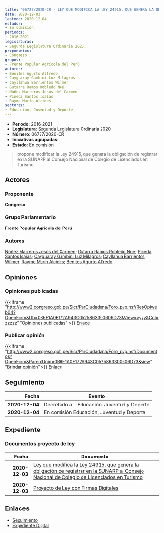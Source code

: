 ```yaml
---
title: "06727/2020-CR - LEY QUE MODIFICA LA LEY 24915, QUE GENERA LA OBLIGACIÓN DE REGISTRAR EN LA SUNARP AL CONSEJO NACIONAL DE COLEGIO DE LICENCIADOS EN TURISMO"
date: 2020-12-03
lastmod: 2020-12-04
estados:
- En comisión
periodos:
- 2016-2021
legislaturas:
- Segunda Legislatura Ordinaria 2020
proponentes:
- Congreso
grupos:
- Frente Popular Agrícola del Perú
autores:
- Benites Agurto Alfredo
- Cayguaray Gambini Luz Milagros
- Cayllahua Barrientos Wilmer
- Gutarra Ramos Robledo Noé
- Núñez Marreros Jesús del Carmen
- Pineda Santos Isaías
- Rayme Marín Alcides
sectores:
- Educación, Juventud y Deporte
---
```

- **Periodo**: 2016-2021
- **Legislatura**: Segunda Legislatura Ordinaria 2020
- **Número**: 06727/2020-CR
- **Iniciativas agrupadas**: 
- **Estado**: En comisión

> propone modificar la Ley 24915, que genera la obligación de registrar en la SUNARP al Consejo Nacional de Colegio de Licenciados en Turismo


## Actores

### Proponente

**Congreso**

### Grupo Parlamentario

**Frente Popular Agrícola del Perú**

### Autores

[Núñez Marreros Jesús del Carmen](mailto:mailto:jnunez@congreso.gob.pe); [Gutarra Ramos Robledo Noé](mailto:mailto:rgutarra@congreso.gob.pe); [Pineda Santos Isaías](mailto:mailto:ipineda@congreso.gob.pe); [Cayguaray Gambini Luz Milagros](mailto:mailto:lcayguaray@congreso.gob.pe); [Cayllahua Barrientos Wilmer](mailto:mailto:wcayllahua@congreso.gob.pe); [Rayme Marín Alcides](mailto:mailto:arayme@congreso.gob.pe); [Benites Agurto Alfredo](mailto:mailto:abenites@congreso.gob.pe)

## Opiniones

### Opiniones publicadas

{{<iframe "http://www2.congreso.gob.pe/Sicr/ParCiudadana/Foro_pvp.nsf/RepOpiweb04?OpenForm&Db=0B6E1A0E172A943C0525863300606D73&View=yyyy&Col=zzzzz" "Opiniones publicadas" >}}
[Enlace](http://www2.congreso.gob.pe/Sicr/ParCiudadana/Foro_pvp.nsf/RepOpiweb04?OpenForm&Db=0B6E1A0E172A943C0525863300606D73&View=yyyy&Col=zzzzz)

### Publicar opinión

{{<iframe "http://www2.congreso.gob.pe/Sicr/ParCiudadana/Foro_pvp.nsf/Documentos?OpenForm&ParentUnid=0B6E1A0E172A943C0525863300606D73&view" "Brindar opinión" >}}
[Enlace](http://www2.congreso.gob.pe/Sicr/ParCiudadana/Foro_pvp.nsf/Documentos?OpenForm&ParentUnid=0B6E1A0E172A943C0525863300606D73&view)


## Seguimiento

| Fecha | Evento |
|------:|--------|
| **2020-12-04** | Decretado a... Educación, Juventud y Deporte |
| **2020-12-04** | En comisión Educación, Juventud y Deporte |

## Expediente

### Documentos proyecto de ley

| Fecha | Documento |
|------:|-----------|
| **2020-12-03** | [Ley que modifica la Ley 24915, que genera la obligación de registrar en la SUNARP al Consejo Nacional de Colegio de Licenciados en Turismo](https://leyes.congreso.gob.pe/Documentos/2016_2021/Proyectos_de_Ley_y_de_Resoluciones_Legislativas/PL06727-20201203.pdf) |
| **2020-12-03** | [Proyecto de Ley con Firmas Digitales](https://leyes.congreso.gob.pe/Documentos/2016_2021/Proyectos_de_Ley_y_de_Resoluciones_Legislativas/Proyectos_Firmas_digitales/PL06727.pdf) |

## Enlaces

- [Seguimiento](http://www2.congreso.gob.pe/Sicr/TraDocEstProc/CLProLey2016.nsf/f7fff46988ca05b1052578e100829cc7/21e3a42fed40882f05258633006eaa1d?OpenDocument)
- [Expediente Digital](http://www2.congreso.gob.pe/Sicr/TraDocEstProc/Expvirt_2011.nsf/visbusqptramdoc1621/06727?opendocument)

